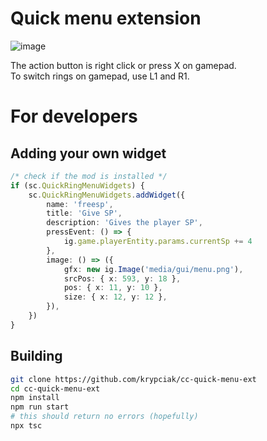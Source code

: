 <!-- markdownlint-disable MD013 MD024 MD001 MD045 -->

# Quick menu extension

![image](https://github.com/krypciak/cc-quick-menu-ext/assets/115574014/92c6cf1b-a18c-4e5c-a6e3-b3d819242b0b)

The action button is right click or press X on gamepad.  
To switch rings on gamepad, use L1 and R1.  

# For developers

## Adding your own widget

```ts
/* check if the mod is installed */
if (sc.QuickRingMenuWidgets) {
    sc.QuickRingMenuWidgets.addWidget({
        name: 'freesp',
        title: 'Give SP',
        description: 'Gives the player SP',
        pressEvent: () => {
            ig.game.playerEntity.params.currentSp += 4
        },
        image: () => ({
            gfx: new ig.Image('media/gui/menu.png'),
            srcPos: { x: 593, y: 18 },
            pos: { x: 11, y: 10 },
            size: { x: 12, y: 12 },
        }),
    })
}
```

## Building

```bash
git clone https://github.com/krypciak/cc-quick-menu-ext
cd cc-quick-menu-ext
npm install
npm run start
# this should return no errors (hopefully)
npx tsc
```
